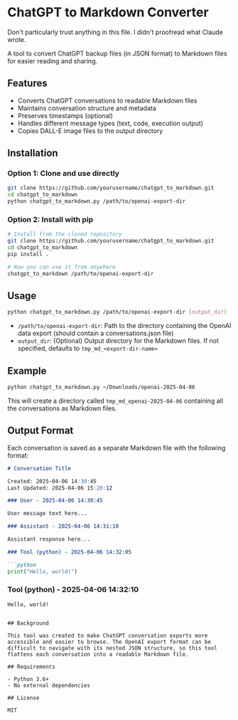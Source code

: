 # ChatGPT to Markdown Converter

Don't particularly trust anything in this file. I didn't proofread what Claude
wrote. 

A tool to convert ChatGPT backup files (in JSON format) to Markdown files for easier reading and sharing.

## Features

- Converts ChatGPT conversations to readable Markdown files
- Maintains conversation structure and metadata
- Preserves timestamps (optional)
- Handles different message types (text, code, execution output)
- Copies DALL-E image files to the output directory

## Installation

### Option 1: Clone and use directly

```bash
git clone https://github.com/yourusername/chatgpt_to_markdown.git
cd chatgpt_to_markdown
python chatgpt_to_markdown.py /path/to/openai-export-dir
```

### Option 2: Install with pip

```bash
# Install from the cloned repository
git clone https://github.com/yourusername/chatgpt_to_markdown.git
cd chatgpt_to_markdown
pip install .

# Now you can use it from anywhere
chatgpt_to_markdown /path/to/openai-export-dir
```

## Usage

```bash
python chatgpt_to_markdown.py /path/to/openai-export-dir [output_dir]
```

- `/path/to/openai-export-dir`: Path to the directory containing the OpenAI data export (should contain a conversations.json file)
- `output_dir`: (Optional) Output directory for the Markdown files. If not specified, defaults to `tmp_md_<export-dir-name>`

## Example

```bash
python chatgpt_to_markdown.py ~/Downloads/openai-2025-04-06
```

This will create a directory called `tmp_md_openai-2025-04-06` containing all the conversations as Markdown files.

## Output Format

Each conversation is saved as a separate Markdown file with the following format:

```markdown
# Conversation Title

Created: 2025-04-06 14:30:45
Last Updated: 2025-04-06 15:20:12

### User - 2025-04-06 14:30:45

User message text here...

### Assistant - 2025-04-06 14:31:10

Assistant response here...

### Tool (python) - 2025-04-06 14:32:05

```python
print("Hello, world!")
```

### Tool (python) - 2025-04-06 14:32:10

```
Hello, world!
```
```

## Background

This tool was created to make ChatGPT conversation exports more accessible and easier to browse. The OpenAI export format can be difficult to navigate with its nested JSON structure, so this tool flattens each conversation into a readable Markdown file.

## Requirements

- Python 3.6+
- No external dependencies

## License

MIT
